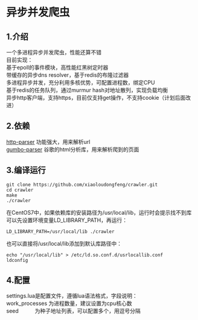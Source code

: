 异步并发爬虫
===========
## 1.介绍
一个多进程异步并发爬虫，性能还算不错<br>
目前实现：<br>
基于epoll的事件模块，高性能红黑树定时器<br>
带缓存的异步dns resolver，基于redis的布隆过滤器<br>
多进程异步并发，充分利用多核优势，可配置进程数，绑定CPU<br>
基于redis的任务队列，通过murmur hash对地址散列，实现负载均衡<br>
异步http客户端，支持https，目前仅支持get操作，不支持cookie（计划后面改进）<br>

## 2.依赖
[http-parser](https://github.com/nodejs/http-parser) 功能强大，用来解析url<br>
[gumbo-parser](https://github.com/google/gumbo-parser) 谷歌的html分析库，用来解析爬到的页面<br>

## 3.编译运行
```
git clone https://github.com/xiaoloudongfeng/crawler.git
cd crawler
make
./crawler
```
在CentOS7中，如果依赖库的安装路径为/usr/local/lib，运行时会提示找不到库<br>
可以先设置环境变量LD_LIBRARY_PATH，再运行：<br>
```
LD_LIBRARY_PATH=/usr/local/lib ./crawler
```
也可以直接将/usr/local/lib添加到默认库路径中：<br>
```
echo "/usr/local/lib" > /etc/ld.so.conf.d/usrlocallib.conf
ldconfig
```

## 4.配置
settings.lua是配置文件，遵循lua语法格式，字段说明：<br>
work_processes 为进程数量，建议设置为cpu核心数<br>
seed           为种子地址列表，可以配置多个，用逗号分隔<br>
